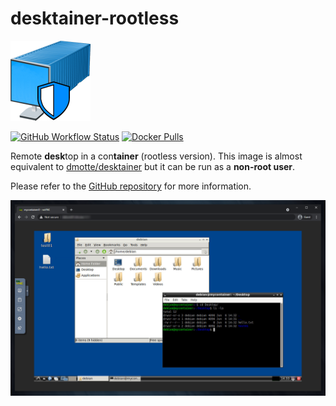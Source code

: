 # desktainer-rootless

![icon](https://raw.githubusercontent.com/dmotte/desktainer-rootless/main/icon-128.png)

[![GitHub Workflow Status](https://img.shields.io/github/workflow/status/dmotte/desktainer-rootless/release?logo=github&style=flat-square)](https://github.com/dmotte/desktainer-rootless/actions)
[![Docker Pulls](https://img.shields.io/docker/pulls/dmotte/desktainer-rootless?logo=docker&style=flat-square)](https://hub.docker.com/r/dmotte/desktainer-rootless)

Remote **desk**top in a con**tainer** (rootless version). This image is almost equivalent to [dmotte/desktainer](https://github.com/dmotte/desktainer) but it can be run as a **non-root user**.

Please refer to the [GitHub repository](https://github.com/dmotte/desktainer-rootless) for more information.

![Screenshot](https://raw.githubusercontent.com/dmotte/desktainer-rootless/main/screen-01.png)
